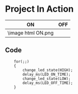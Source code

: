 # Project In Action

|ON|OFF|
|:--:|:--:|
|\image html ON.png||

## Code 
```
	for(;;)
	{
        change_led_state(HIGH);
		delay_ms(LED_ON_TIME);
        change_led_state(LOW);
		delay_ms(LED_OFF_TIME);	
	}
```
